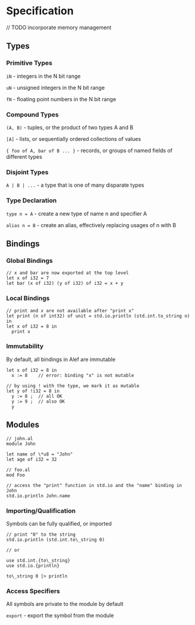 # Specification

// TODO incorporate memory management

## Types
### Primitive Types
`iN` - integers in the N bit range

`uN` - unsigned integers in the N bit range

`fN` - floating point numbers in the N bit range

### Compound Types
`(A, B)` - tuples, or the product of two types A and B

`[A]` - lists, or sequentially ordered collections of values

`{ foo of A, bar of B ... }` - records, or groups of named fields of different types

### Disjoint Types
`A | B | ...` - a type that is one of many disparate types

### Type Declaration
`type n = A` - create a new type of name n and specifier A

`alias n = B` - create an alias, effectively replacing usages of n with B

## Bindings
### Global Bindings
```
// x and bar are now exported at the top level
let x of i32 = 7
let bar (x of i32) (y of i32) of i32 = x + y
```
### Local Bindings
```
// print and x are not available after "print x"
let print (n of int32) of unit = std.io.println (std.int.to_string n) in
let x of i32 = 8 in
  print x
```

### Immutability
By default, all bindings in Alef are immutable
```
let x of i32 = 8 in
  x := 8    // error: binding "x" is not mutable

// by using ! with the type, we mark it as mutable
let y of !i32 = 8 in
  y := 8 ;  // all OK
  y := 9 ;  // also OK
  y
```

## Modules
```
// john.al
module John

let name of \*u8 = "John"
let age of i32 = 32

// foo.al
mod Foo

// access the "print" function in std.io and the "name" binding in John
std.io.println John.name
```

### Importing/Qualification
Symbols can be fully qualified, or imported

```
// print "0" to the string
std.io.println (std.int.to\_string 0)

// or

use std.int.{to\_string}
use std.io.{println}

to\_string 0 |> println

```

### Access Specifiers 
All symbols are private to the module by default

`export` - export the symbol from the module
